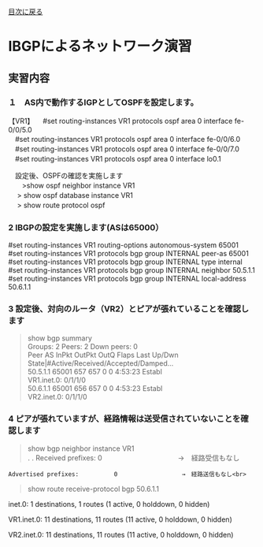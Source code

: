 [目次に戻る](./Junos-BGP-exercises.md) <br>

# IBGPによるネットワーク演習

## 実習内容<br>
### １　AS内で動作するIGPとしてOSPFを設定します。
【VR1】
　#set routing-instances VR1 protocols ospf area 0 interface fe-0/0/5.0<br>
　#set routing-instances VR1 protocols ospf area 0 interface fe-0/0/6.0<br>
　#set routing-instances VR1 protocols ospf area 0 interface fe-0/0/7.0<br>
　#set routing-instances VR1 protocols ospf area 0 interface lo0.1<br>

　設定後、OSPFの確認を実施します<br>
　　>show ospf neighbor instance VR1<br>
　  > show ospf database instance VR1<br>
　  > show route protocol ospf<br>

### 2 IBGPの設定を実施します(ASは65000）
#set routing-instances VR1 routing-options autonomous-system 65001<br>
#set routing-instances VR1 protocols bgp group INTERNAL peer-as 65001<br>
#set routing-instances VR1 protocols bgp group INTERNAL type internal<br>
#set routing-instances VR1 protocols bgp group INTERNAL neighbor 50.5.1.1<br>
#set routing-instances VR1 protocols bgp group INTERNAL local-address 50.6.1.1<br>


### 3 設定後、対向のルータ（VR2）とピアが張れていることを確認します
> show bgp summary<br>
Groups: 2 Peers: 2 Down peers: 0<br>
Peer                     AS      InPkt     OutPkt    OutQ   Flaps Last Up/Dwn State|#Active/Received/Accepted/Damped...<br>
50.5.1.1              65001        657        657       0       0     4:53:23 Establ<br>
  VR1.inet.0: 0/1/1/0<br>
50.6.1.1              65001        656        657       0       0     4:53:23 Establ<br>
  VR2.inet.0: 0/1/1/0<br>


### 4 ピアが張れていますが、経路情報は送受信されていないことを確認します
> show bgp neighbor instance VR1<br>
       .
        .
    Received prefixes:            0　　　　　　　　　　　→　経路受信もなし<br>
    
    Advertised prefixes:          0　　　　　　　　　　　→　経路送信もなし<br>


 
>show route receive-protocol bgp 50.6.1.1<br>

inet.0: 1 destinations, 1 routes (1 active, 0 holddown, 0 hidden)<br>

VR1.inet.0: 11 destinations, 11 routes (11 active, 0 holddown, 0 hidden)<br>

VR2.inet.0: 11 destinations, 11 routes (11 active, 0 holddown, 0 hidden)<br>

  

